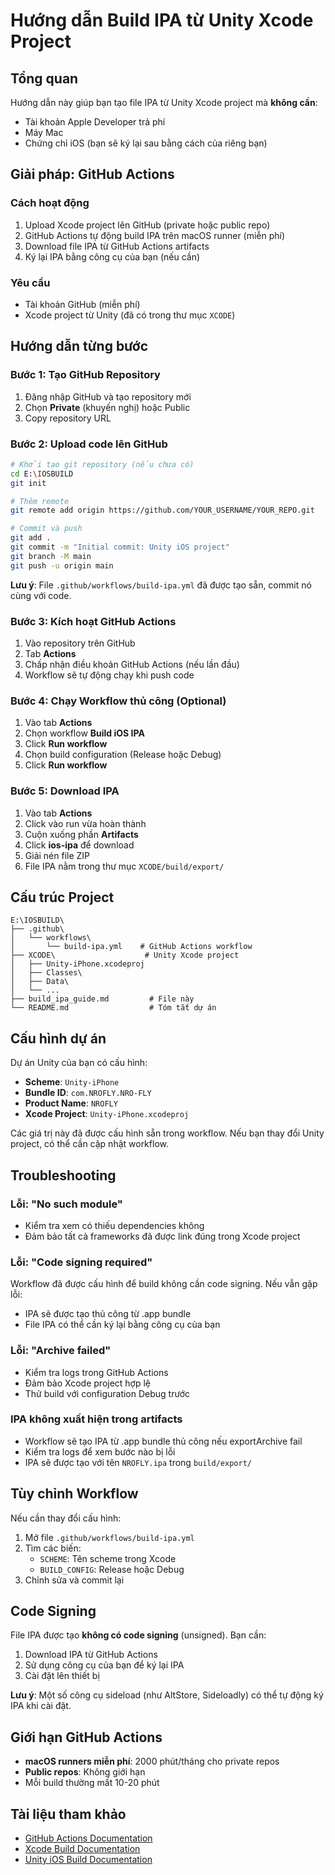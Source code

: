 # Hướng dẫn Build IPA từ Unity Xcode Project

## Tổng quan

Hướng dẫn này giúp bạn tạo file IPA từ Unity Xcode project mà **không cần**:
- Tài khoản Apple Developer trả phí
- Máy Mac
- Chứng chỉ iOS (bạn sẽ ký lại sau bằng cách của riêng bạn)

## Giải pháp: GitHub Actions

### Cách hoạt động

1. Upload Xcode project lên GitHub (private hoặc public repo)
2. GitHub Actions tự động build IPA trên macOS runner (miễn phí)
3. Download file IPA từ GitHub Actions artifacts
4. Ký lại IPA bằng công cụ của bạn (nếu cần)

### Yêu cầu

- Tài khoản GitHub (miễn phí)
- Xcode project từ Unity (đã có trong thư mục `XCODE`)

## Hướng dẫn từng bước

### Bước 1: Tạo GitHub Repository

1. Đăng nhập GitHub và tạo repository mới
2. Chọn **Private** (khuyến nghị) hoặc Public
3. Copy repository URL

### Bước 2: Upload code lên GitHub

```bash
# Khởi tạo git repository (nếu chưa có)
cd E:\IOSBUILD
git init

# Thêm remote
git remote add origin https://github.com/YOUR_USERNAME/YOUR_REPO.git

# Commit và push
git add .
git commit -m "Initial commit: Unity iOS project"
git branch -M main
git push -u origin main
```

**Lưu ý**: File `.github/workflows/build-ipa.yml` đã được tạo sẵn, commit nó cùng với code.

### Bước 3: Kích hoạt GitHub Actions

1. Vào repository trên GitHub
2. Tab **Actions**
3. Chấp nhận điều khoản GitHub Actions (nếu lần đầu)
4. Workflow sẽ tự động chạy khi push code

### Bước 4: Chạy Workflow thủ công (Optional)

1. Vào tab **Actions**
2. Chọn workflow **Build iOS IPA**
3. Click **Run workflow**
4. Chọn build configuration (Release hoặc Debug)
5. Click **Run workflow**

### Bước 5: Download IPA

1. Vào tab **Actions**
2. Click vào run vừa hoàn thành
3. Cuộn xuống phần **Artifacts**
4. Click **ios-ipa** để download
5. Giải nén file ZIP
6. File IPA nằm trong thư mục `XCODE/build/export/`

## Cấu trúc Project

```
E:\IOSBUILD\
├── .github\
│   └── workflows\
│       └── build-ipa.yml    # GitHub Actions workflow
├── XCODE\                    # Unity Xcode project
│   ├── Unity-iPhone.xcodeproj
│   ├── Classes\
│   ├── Data\
│   └── ...
├── build_ipa_guide.md         # File này
└── README.md                  # Tóm tắt dự án
```

## Cấu hình dự án

Dự án Unity của bạn có cấu hình:
- **Scheme**: `Unity-iPhone`
- **Bundle ID**: `com.NROFLY.NRO-FLY`
- **Product Name**: `NROFLY`
- **Xcode Project**: `Unity-iPhone.xcodeproj`

Các giá trị này đã được cấu hình sẵn trong workflow. Nếu bạn thay đổi Unity project, có thể cần cập nhật workflow.

## Troubleshooting

### Lỗi: "No such module"

- Kiểm tra xem có thiếu dependencies không
- Đảm bảo tất cả frameworks đã được link đúng trong Xcode project

### Lỗi: "Code signing required"

Workflow đã được cấu hình để build không cần code signing. Nếu vẫn gặp lỗi:
- IPA sẽ được tạo thủ công từ .app bundle
- File IPA có thể cần ký lại bằng công cụ của bạn

### Lỗi: "Archive failed"

- Kiểm tra logs trong GitHub Actions
- Đảm bảo Xcode project hợp lệ
- Thử build với configuration Debug trước

### IPA không xuất hiện trong artifacts

- Workflow sẽ tạo IPA từ .app bundle thủ công nếu exportArchive fail
- Kiểm tra logs để xem bước nào bị lỗi
- IPA sẽ được tạo với tên `NROFLY.ipa` trong `build/export/`

## Tùy chỉnh Workflow

Nếu cần thay đổi cấu hình:

1. Mở file `.github/workflows/build-ipa.yml`
2. Tìm các biến:
   - `SCHEME`: Tên scheme trong Xcode
   - `BUILD_CONFIG`: Release hoặc Debug
3. Chỉnh sửa và commit lại

## Code Signing

File IPA được tạo **không có code signing** (unsigned). Bạn cần:

1. Download IPA từ GitHub Actions
2. Sử dụng công cụ của bạn để ký lại IPA
3. Cài đặt lên thiết bị

**Lưu ý**: Một số công cụ sideload (như AltStore, Sideloadly) có thể tự động ký IPA khi cài đặt.

## Giới hạn GitHub Actions

- **macOS runners miễn phí**: 2000 phút/tháng cho private repos
- **Public repos**: Không giới hạn
- Mỗi build thường mất 10-20 phút

## Tài liệu tham khảo

- [GitHub Actions Documentation](https://docs.github.com/en/actions)
- [Xcode Build Documentation](https://developer.apple.com/documentation/xcode)
- [Unity iOS Build Documentation](https://docs.unity3d.com/Manual/iphone-player.html)

